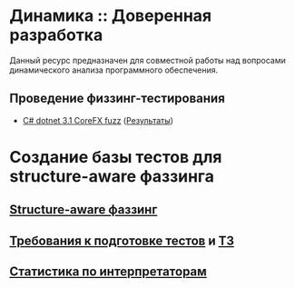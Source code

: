 # Динамика :: Доверенная разработка

Данный ресурс предназначен для совместной работы над вопросами динамического анализа программного обеспечения.

## Проведение физзинг-тестирования

* [C# dotnet 3.1 CoreFX fuzz](Containers/.NET3.1/fuzz/CoreFX/README.md) ([Результаты](Containers/.NET3.1/fuzz/CoreFX/result/README.md))

# Создание базы тестов для structure-aware фаззинга

## [Structure-aware фаззинг](Doc/StructAware.md)
## [Требования к подготовке тестов](Doc/Req.md) и [ТЗ](Doc/Tz.md)
## [Статистика по интерпретаторам](Doc/Stats.md)

